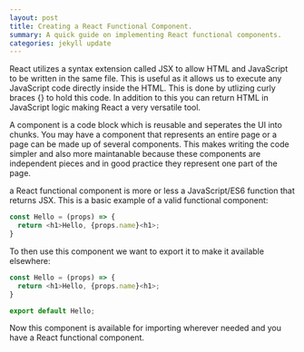 ```yaml
---
layout: post
title: Creating a React Functional Component.
summary: A quick guide on implementing React functional components.
categories: jekyll update
---
```


React utilizes a syntax extension called JSX to allow HTML and JavaScript to be written in the same file. This is useful as it allows us to execute any JavaScript code directly inside the HTML. This is done by utlizing curly braces {} to hold this code. In addition to this you can return HTML in JavaScript logic making React a very versatile tool.

A component is a code block which is reusable and seperates the UI into chunks. You may have a component that represents an entire page or a page can be made up of several components. This makes writing the code simpler and also more maintanable because these components are independent pieces and in good practice they represent one part of the page.

a React functional component is more or less a JavaScript/ES6 function that returns JSX. This is a basic example of a valid functional component:
```javascript
const Hello = (props) => {
  return <h1>Hello, {props.name}<h1>;
}
```
To then use this component we want to export it to make it available elsewhere:
```javascript
const Hello = (props) => {
  return <h1>Hello, {props.name}<h1>;
}

export default Hello;
```

Now this component is available for importing wherever needed and you have a React functional component.
